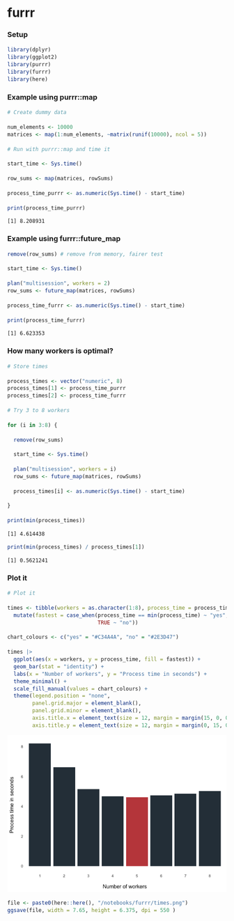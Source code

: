furrr
================

### Setup

``` r
library(dplyr)
library(ggplot2)
library(purrr)
library(furrr)
library(here)
```

### Example using purrr::map

``` r
# Create dummy data

num_elements <- 10000
matrices <- map(1:num_elements, ~matrix(runif(10000), ncol = 5))

# Run with purrr::map and time it

start_time <- Sys.time()

row_sums <- map(matrices, rowSums)

process_time_purrr <- as.numeric(Sys.time() - start_time)

print(process_time_purrr)
```

    [1] 8.208931

### Example using furrr::future_map

``` r
remove(row_sums) # remove from memory, fairer test

start_time <- Sys.time()

plan("multisession", workers = 2)
row_sums <- future_map(matrices, rowSums)

process_time_furrr <- as.numeric(Sys.time() - start_time)

print(process_time_furrr)
```

    [1] 6.623353

### How many workers is optimal?

``` r
# Store times

process_times <- vector("numeric", 8)
process_times[1] <- process_time_purrr
process_times[2] <- process_time_furrr

# Try 3 to 8 workers

for (i in 3:8) {
  
  remove(row_sums)

  start_time <- Sys.time()

  plan("multisession", workers = i)
  row_sums <- future_map(matrices, rowSums)

  process_times[i] <- as.numeric(Sys.time() - start_time)

}

print(min(process_times))
```

    [1] 4.614438

``` r
print(min(process_times) / process_times[1])
```

    [1] 0.5621241

### Plot it

``` r
# Plot it

times <- tibble(workers = as.character(1:8), process_time = process_times) |> 
  mutate(fastest = case_when(process_time == min(process_time) ~ "yes",
                             TRUE ~ "no"))

chart_colours <- c("yes" = "#C34A4A", "no" = "#2E3D47")

times |> 
  ggplot(aes(x = workers, y = process_time, fill = fastest)) +
  geom_bar(stat = "identity") +
  labs(x = "Number of workers", y = "Process time in seconds") +
  theme_minimal() +
  scale_fill_manual(values = chart_colours) + 
  theme(legend.position = "none",
        panel.grid.major = element_blank(),
        panel.grid.minor = element_blank(),
        axis.title.x = element_text(size = 12, margin = margin(15, 0, 0, 0)),
        axis.title.y = element_text(size = 12, margin = margin(0, 15, 0, 0)))
```

![](furrr_files/figure-gfm/unnamed-chunk-5-1.png)

``` r
file <- paste0(here::here(), "/notebooks/furrr/times.png")
ggsave(file, width = 7.65, height = 6.375, dpi = 550 )
```
